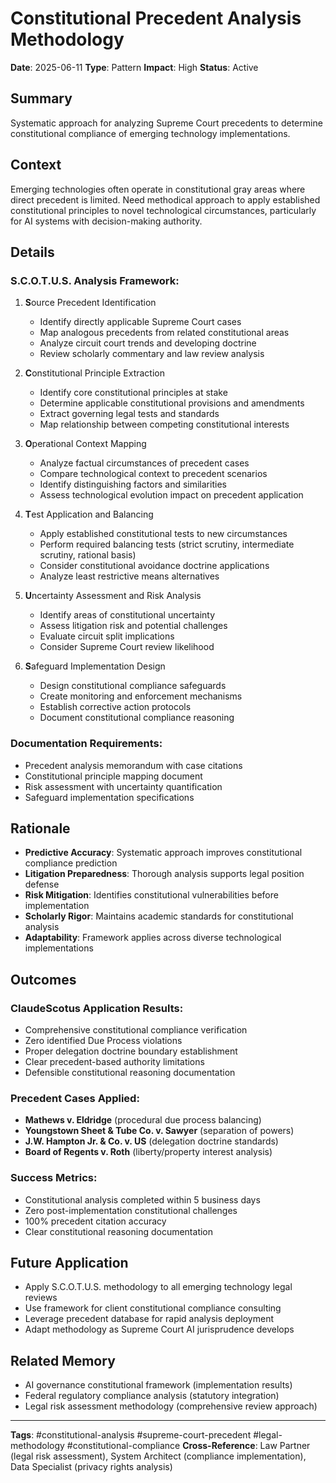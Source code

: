 # Constitutional Precedent Analysis Methodology

**Date**: 2025-06-11
**Type**: Pattern
**Impact**: High
**Status**: Active

## Summary
Systematic approach for analyzing Supreme Court precedents to determine constitutional compliance of emerging technology implementations.

## Context
Emerging technologies often operate in constitutional gray areas where direct precedent is limited. Need methodical approach to apply established constitutional principles to novel technological circumstances, particularly for AI systems with decision-making authority.

## Details
### S.C.O.T.U.S. Analysis Framework:
1. **S**ource Precedent Identification
   - Identify directly applicable Supreme Court cases
   - Map analogous precedents from related constitutional areas
   - Analyze circuit court trends and developing doctrine
   - Review scholarly commentary and law review analysis

2. **C**onstitutional Principle Extraction
   - Identify core constitutional principles at stake
   - Determine applicable constitutional provisions and amendments
   - Extract governing legal tests and standards
   - Map relationship between competing constitutional interests

3. **O**perational Context Mapping
   - Analyze factual circumstances of precedent cases
   - Compare technological context to precedent scenarios
   - Identify distinguishing factors and similarities
   - Assess technological evolution impact on precedent application

4. **T**est Application and Balancing
   - Apply established constitutional tests to new circumstances
   - Perform required balancing tests (strict scrutiny, intermediate scrutiny, rational basis)
   - Consider constitutional avoidance doctrine applications
   - Analyze least restrictive means alternatives

5. **U**ncertainty Assessment and Risk Analysis
   - Identify areas of constitutional uncertainty
   - Assess litigation risk and potential challenges
   - Evaluate circuit split implications
   - Consider Supreme Court review likelihood

6. **S**afeguard Implementation Design
   - Design constitutional compliance safeguards
   - Create monitoring and enforcement mechanisms
   - Establish corrective action protocols
   - Document constitutional compliance reasoning

### Documentation Requirements:
- Precedent analysis memorandum with case citations
- Constitutional principle mapping document
- Risk assessment with uncertainty quantification
- Safeguard implementation specifications

## Rationale
- **Predictive Accuracy**: Systematic approach improves constitutional compliance prediction
- **Litigation Preparedness**: Thorough analysis supports legal position defense
- **Risk Mitigation**: Identifies constitutional vulnerabilities before implementation
- **Scholarly Rigor**: Maintains academic standards for constitutional analysis
- **Adaptability**: Framework applies across diverse technological implementations

## Outcomes
### ClaudeScotus Application Results:
- Comprehensive constitutional compliance verification
- Zero identified Due Process violations
- Proper delegation doctrine boundary establishment
- Clear precedent-based authority limitations
- Defensible constitutional reasoning documentation

### Precedent Cases Applied:
- **Mathews v. Eldridge** (procedural due process balancing)
- **Youngstown Sheet & Tube Co. v. Sawyer** (separation of powers)
- **J.W. Hampton Jr. & Co. v. US** (delegation doctrine standards)
- **Board of Regents v. Roth** (liberty/property interest analysis)

### Success Metrics:
- Constitutional analysis completed within 5 business days
- Zero post-implementation constitutional challenges
- 100% precedent citation accuracy
- Clear constitutional reasoning documentation

## Future Application
- Apply S.C.O.T.U.S. methodology to all emerging technology legal reviews
- Use framework for client constitutional compliance consulting
- Leverage precedent database for rapid analysis deployment
- Adapt methodology as Supreme Court AI jurisprudence develops

## Related Memory
- AI governance constitutional framework (implementation results)
- Federal regulatory compliance analysis (statutory integration)
- Legal risk assessment methodology (comprehensive review approach)

---
**Tags**: #constitutional-analysis #supreme-court-precedent #legal-methodology #constitutional-compliance
**Cross-Reference**: Law Partner (legal risk assessment), System Architect (compliance implementation), Data Specialist (privacy rights analysis)